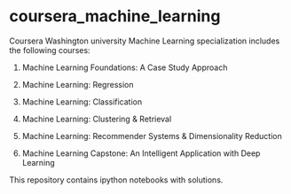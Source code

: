 # coursera_machine_learning

Coursera Washington university Machine Learning specialization includes the following courses:

1) Machine Learning Foundations: A Case Study Approach

2) Machine Learning: Regression

3) Machine Learning: Classification

4) Machine Learning: Clustering & Retrieval

5) Machine Learning: Recommender Systems & Dimensionality Reduction

6) Machine Learning Capstone: An Intelligent Application with Deep Learning

This repository contains ipython notebooks with solutions.